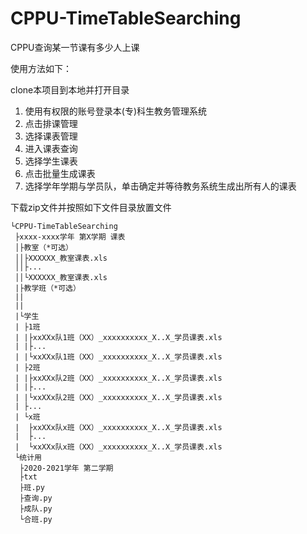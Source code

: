 # CPPU-TimeTableSearching
CPPU查询某一节课有多少人上课

使用方法如下：

clone本项目到本地并打开目录

1. 使用有权限的账号登录本(专)科生教务管理系统
2. 点击排课管理
3. 选择课表管理
4. 进入课表查询
5. 选择学生课表
6. 点击批量生成课表
7. 选择学年学期与学员队，单击确定并等待教务系统生成出所有人的课表

下载zip文件并按照如下文件目录放置文件
```
└CPPU-TimeTableSearching
 ├xxxx-xxxx学年 第X学期 课表
 │├教室（*可选）
 ││├XXXXXX_教室课表.xls
 ││├...
 ││└XXXXXX_教室课表.xls
 |├教学班（*可选）
 ||
 ||
 |└学生
 | ├1班
 | |├xxXXx队1班（XX）_xxxxxxxxxx_X..X_学员课表.xls
 | |├...
 | |└xxXXx队1班（XX）_xxxxxxxxxx_X..X_学员课表.xls
 | ├2班
 | |├xxXXx队2班（XX）_xxxxxxxxxx_X..X_学员课表.xls
 | |├...
 | |└xxXXx队2班（XX）_xxxxxxxxxx_X..X_学员课表.xls
 | ├...
 | └x班
 |  ├xxXXx队x班（XX）_xxxxxxxxxx_X..X_学员课表.xls
 |  ├...
 |  └xxXXx队x班（XX）_xxxxxxxxxx_X..X_学员课表.xls
 └统计用
  ├2020-2021学年 第二学期
  ├txt
  ├班.py
  ├查询.py
  ├成队.py
  └合班.py
